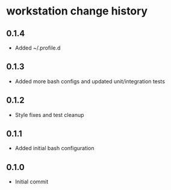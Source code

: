 # workstation change history

## 0.1.4

-   Added ~/.profile.d

## 0.1.3

-   Added more bash configs and updated unit/integration tests

## 0.1.2

-   Style fixes and test cleanup

## 0.1.1

-   Added initial bash configuration

## 0.1.0

-   Initial commit
